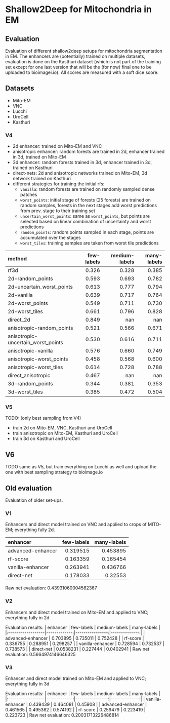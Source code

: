 # Shallow2Deep for Mitochondria in EM

## Evaluation

Evaluation of different shallow2deep setups for mitochondria segmentation in EM.
The enhancers are (potentially) trained on multiple datasets, evaluation is done on the Kasthuri dataset (which is not part of the training set except for one last version that will be the (for now) final one to be uploaded to bioimagei.io).
All scores are measured with a soft dice score.

## Datasets

- Mito-EM
- VNC
- Lucchi
- UroCell
- Kasthuri


### V4

- 2d enhancer: trained on Mito-EM and VNC
- anisotropic enhancer: random forests are trained in 2d, enhancer trained in 3d, trained on Mito-EM
- 3d enhancer: random forests trained in 3d, enhancer trained in 3d, trained on Kasthuri
- direct-nets: 2d and anisotropic networks trained on Mito-EM, 3d network trained on Kasthuri
- different strategies for training the initial rfs:
    - `vanilla`: random forests are trained on randomly sampled dense patches
    - `worst_points`: initial stage of forests (25 forests) are trained on random samples, forests in the next stages add worst predictions from prev. stage to their training set
    - `uncertain_worst_points`: same as `worst_points`, but points are selected based on linear combination of uncertainty and worst predictions
    - `random_points`: random points sampled in each stage, points are accumulated over the stages
    - `worst_tiles`: training samples are taken from worst tile predictions

| method                             |   few-labels |   medium-labels |   many-labels |
|:-----------------------------------|-------------:|----------------:|--------------:|
| rf3d                               |        0.326 |           0.328 |         0.385 |
| 2d-random_points                   |        0.593 |           0.693 |         0.782 |
| 2d-uncertain_worst_points          |        0.613 |           0.777 |         0.794 |
| 2d-vanilla                         |        0.639 |           0.717 |         0.764 |
| 2d-worst_points                    |        0.549 |           0.711 |         0.730 |
| 2d-worst_tiles                     |        0.661 |           0.796 |         0.828 |
| direct_2d                          |        0.849 |         nan     |       nan     |
| anisotropic-random_points          |        0.521 |           0.566 |         0.671 |
| anisotropic-uncertain_worst_points |        0.530 |           0.616 |         0.711 |
| anisotropic-vanilla                |        0.576 |           0.660 |         0.749 |
| anisotropic-worst_points           |        0.458 |           0.568 |         0.600 |
| anisotropic-worst_tiles            |        0.614 |           0.728 |         0.788 |
| direct_anisotropic                 |        0.467 |         nan     |       nan     |
| 3d-random_points                   |        0.344 |           0.381 |         0.353 |
| 3d-worst_tiles                     |        0.385 |           0.472 |         0.504 |


### V5

TODO: (only best sampling from V4)
- train 2d on Mito-EM, VNC, Kasthuri and UroCell
- train anisotropic on Mito-EM, Kasthuri and UroCell
- train 3d on Kasthuri and UroCell

## V6

TODO same as V5, but train everything on Lucchi as well and upload the one with best sampling strategy to bioimage.io


## Old evaluation

Evaluation of older set-ups.

### V1

Enhancers and direct model trained on VNC and applied to crops of MITO-EM; everything fully 2d.

| enhancer          |   few-labels |   many-labels |
|:------------------|-------------:|--------------:|
| advanced-enhancer |     0.319515 |      0.453895 |
| rf-score          |     0.163359 |      0.165454 |
| vanilla-enhancer  |     0.263941 |      0.436766 |
| direct-net        |     0.178033 |      0.32553  |
Raw net evaluation: 0.43931060004562367

### V2

Enhancers and direct model trained on Mito-EM and applied to VNC; everything fully in 2d.

Evaluation results:
| enhancer          |   few-labels |   medium-labels |   many-labels |
|:------------------|-------------:|----------------:|--------------:|
| advanced-enhancer |    0.703895  |        0.735011 |     0.752428  |
| rf-score          |    0.336755  |        0.288951 |     0.298257  |
| vanilla-enhancer  |    0.728594  |        0.732537 |     0.738573  |
| direct-net        |    0.0538231 |        0.227444 |     0.0402941 |
Raw net evaluation: 0.5664974146646325


### V3

Enhancer and direct model trained on Mito-EM and applied to VNC; everything fully in 3d

Evaluation results:
| enhancer          |   few-labels |   medium-labels |   many-labels |
|:------------------|-------------:|----------------:|--------------:|
| vanilla-enhancer  |     0.439439 |        0.464081 |      0.45908  |
| advanced-enhancer |     0.461565 |        0.495362 |      0.574192 |
| rf-score          |     0.259479 |        0.223419 |      0.223723 |
Raw net evaluation: 0.20031713226486814

